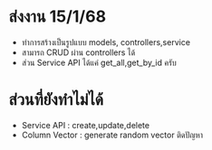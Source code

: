 # ส่งงาน 15/1/68
* ทำการสร้างเป็นรูปแบบ models, controllers,service
* สามารถ CRUD ผ่าน controllers ได้
* ส่วน Service API ได้แค่ get_all,get_by_id ครับ



# ส่วนที่ยังทำไม่ได้
* Service API : create,update,delete
* Column Vector : generate random vector ติดปัญหา

